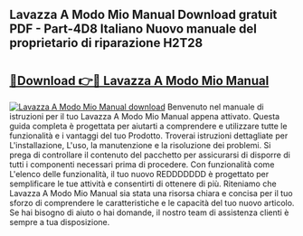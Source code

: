 ## Lavazza A Modo Mio Manual Download gratuit PDF - Part-4D8 Italiano Nuovo manuale del proprietario di riparazione H2T28

# <h2><a href="http://dfchw8y.blite.top/?on=Lavazza+A+Modo+Mio+Manual">🔗Download 👉🔴 Lavazza A Modo Mio Manual</a></h2>

[![Lavazza A Modo Mio Manual download](https://i.imgur.com/lujVjoI.png)](http://dfchw8y.blite.top/?on=Lavazza+A+Modo+Mio+Manual)
Benvenuto nel manuale di istruzioni per il tuo Lavazza A Modo Mio Manual appena attivato. Questa guida completa è progettata per aiutarti a comprendere e utilizzare tutte le funzionalità e i vantaggi del tuo Prodotto. Troverai istruzioni dettagliate per L'installazione, L'uso, la manutenzione e la risoluzione dei problemi. Si prega di controllare il contenuto del pacchetto per assicurarsi di disporre di tutti i componenti necessari prima di procedere. Con funzionalità come L'elenco delle funzionalità, il tuo nuovo REDDDDDDD è progettato per semplificare le tue attività e consentirti di ottenere di più. Riteniamo che Lavazza A Modo Mio Manual sia stata una risorsa chiara e concisa per il tuo sforzo di comprendere le caratteristiche e le capacità del tuo nuovo articolo. Se hai bisogno di aiuto o hai domande, il nostro team di assistenza clienti è sempre a tua disposizione.
